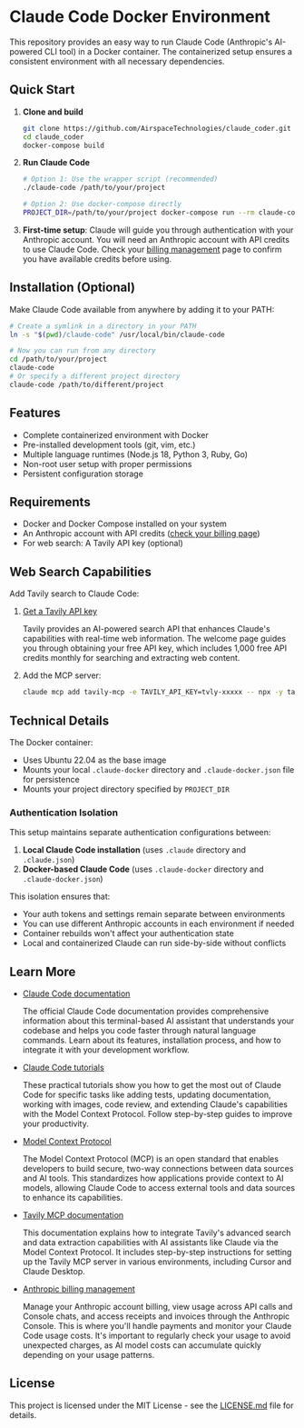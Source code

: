 # Claude Code Docker Environment

This repository provides an easy way to run Claude Code (Anthropic's AI-powered CLI tool) in a Docker container. The containerized setup ensures a consistent environment with all necessary dependencies.

## Quick Start

1. **Clone and build**
   ```bash
   git clone https://github.com/AirspaceTechnologies/claude_coder.git
   cd claude_coder
   docker-compose build
   ```

2. **Run Claude Code**
   ```bash
   # Option 1: Use the wrapper script (recommended)
   ./claude-code /path/to/your/project
   
   # Option 2: Use docker-compose directly
   PROJECT_DIR=/path/to/your/project docker-compose run --rm claude-code
   ```

3. **First-time setup**: Claude will guide you through authentication with your Anthropic account. You will need an Anthropic account with API credits to use Claude Code. Check your [billing management](https://console.anthropic.com/settings/billing) page to confirm you have available credits before using.

## Installation (Optional)

Make Claude Code available from anywhere by adding it to your PATH:

```bash
# Create a symlink in a directory in your PATH
ln -s "$(pwd)/claude-code" /usr/local/bin/claude-code

# Now you can run from any directory
cd /path/to/your/project
claude-code
# Or specify a different project directory
claude-code /path/to/different/project
```

## Features

- Complete containerized environment with Docker
- Pre-installed development tools (git, vim, etc.) 
- Multiple language runtimes (Node.js 18, Python 3, Ruby, Go)
- Non-root user setup with proper permissions
- Persistent configuration storage

## Requirements

- Docker and Docker Compose installed on your system
- An Anthropic account with API credits ([check your billing page](https://console.anthropic.com/settings/billing))
- For web search: A Tavily API key (optional)

## Web Search Capabilities

Add Tavily search to Claude Code:

1. [Get a Tavily API key](https://docs.tavily.com/welcome)
   
   Tavily provides an AI-powered search API that enhances Claude's capabilities with real-time web information. The welcome page guides you through obtaining your free API key, which includes 1,000 free API credits monthly for searching and extracting web content.

2. Add the MCP server:
   ```bash
   claude mcp add tavily-mcp -e TAVILY_API_KEY=tvly-xxxxx -- npx -y tavily-mcp@0.1.2
   ```

## Technical Details

The Docker container:
- Uses Ubuntu 22.04 as the base image
- Mounts your local `.claude-docker` directory and `.claude-docker.json` file for persistence
- Mounts your project directory specified by `PROJECT_DIR`

### Authentication Isolation

This setup maintains separate authentication configurations between:

1. **Local Claude Code installation** (uses `.claude` directory and `.claude.json`)
2. **Docker-based Claude Code** (uses `.claude-docker` directory and `.claude-docker.json`)

This isolation ensures that:
- Your auth tokens and settings remain separate between environments
- You can use different Anthropic accounts in each environment if needed
- Container rebuilds won't affect your authentication state
- Local and containerized Claude can run side-by-side without conflicts

## Learn More

- [Claude Code documentation](https://docs.anthropic.com/en/docs/agents-and-tools/claude-code/overview)
  
  The official Claude Code documentation provides comprehensive information about this terminal-based AI assistant that understands your codebase and helps you code faster through natural language commands. Learn about its features, installation process, and how to integrate it with your development workflow.

- [Claude Code tutorials](https://docs.anthropic.com/en/docs/agents-and-tools/claude-code/tutorials)
  
  These practical tutorials show you how to get the most out of Claude Code for specific tasks like adding tests, updating documentation, working with images, code review, and extending Claude's capabilities with the Model Context Protocol. Follow step-by-step guides to improve your productivity.

- [Model Context Protocol](https://modelcontextprotocol.io/introduction)
  
  The Model Context Protocol (MCP) is an open standard that enables developers to build secure, two-way connections between data sources and AI tools. This standardizes how applications provide context to AI models, allowing Claude Code to access external tools and data sources to enhance its capabilities.

- [Tavily MCP documentation](https://docs.tavily.com/documentation/mcp)
  
  This documentation explains how to integrate Tavily's advanced search and data extraction capabilities with AI assistants like Claude via the Model Context Protocol. It includes step-by-step instructions for setting up the Tavily MCP server in various environments, including Cursor and Claude Desktop.

- [Anthropic billing management](https://console.anthropic.com/settings/billing)
  
  Manage your Anthropic account billing, view usage across API calls and Console chats, and access receipts and invoices through the Anthropic Console. This is where you'll handle payments and monitor your Claude Code usage costs. It's important to regularly check your usage to avoid unexpected charges, as AI model costs can accumulate quickly depending on your usage patterns.

## License

This project is licensed under the MIT License - see the [LICENSE.md](LICENSE.md) file for details.